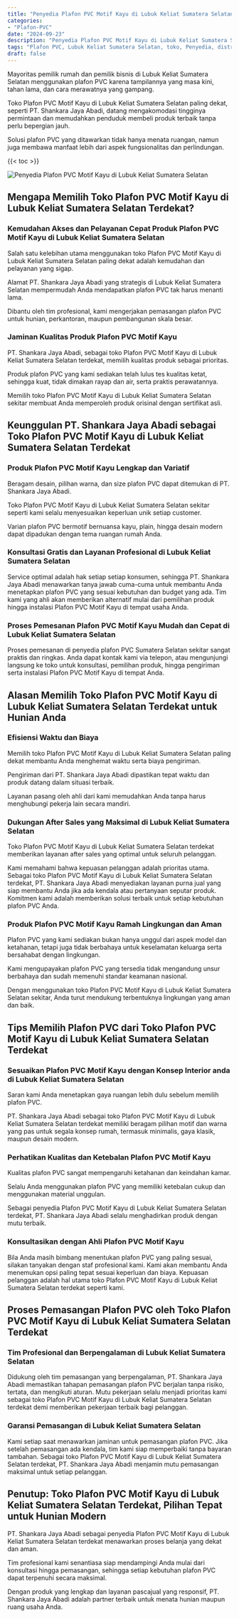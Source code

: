 ```yaml
---
title: "Penyedia Plafon PVC Motif Kayu di Lubuk Keliat Sumatera Selatan"
categories: 
- "Plafon-PVC"
date: "2024-09-23"
description: "Penyedia Plafon PVC Motif Kayu di Lubuk Keliat Sumatera Selatan untuk rumah, kantor, serta gerai. Plafon unggulan, beragam motif, warna menarik, beserta layanan instalasi dikerjakan oleh tim ahli dan kepastian resmi!|Servis penyediaan Plafon PVC Motif Kayu di Lubuk Keliat Sumatera Selatan bagi kebutuhan rumah, kantor, maupun ritel, beserta plafon unggulan dan instalasi oleh tim berpengalaman serta kepastian resmi.|Solusi Plafon PVC Motif Kayu di Lubuk Keliat Sumatera Selatan yang terbukti untuk hunian, perkantoran, dan gerai, bersama material unggulan dan pemasangan dikerjakan oleh tim profesional serta jaminan resmi.|Distribusi Plafon PVC Motif Kayu di Lubuk Keliat Sumatera Selatan untuk tempat tinggal, perkantoran, dan toko, dengan material terbaik dan penempatan oleh tim ahli, lengkap beserta garansi resmi.}"
tags: "Plafon PVC, Lubuk Keliat Sumatera Selatan, toko, Penyedia, distributor"
draft: false
---
```


Mayoritas pemilik rumah dan pemilik bisnis di Lubuk Keliat Sumatera Selatan menggunakan plafon PVC karena tampilannya yang masa kini, tahan lama, dan cara merawatnya yang gampang.

Toko Plafon PVC Motif Kayu di Lubuk Keliat Sumatera Selatan paling dekat, seperti PT. Shankara Jaya Abadi, datang mengakomodasi tingginya permintaan dan memudahkan penduduk membeli produk terbaik tanpa perlu bepergian jauh.

Solusi plafon PVC yang ditawarkan tidak hanya menata ruangan, namun juga membawa manfaat lebih dari aspek fungsionalitas dan perlindungan.

{{< toc >}}

![Penyedia Plafon PVC Motif Kayu di Lubuk Keliat Sumatera Selatan](/images/Plafon-PVC/Penyedia-Plafon-PVC-Motif-Kayu-di-Lubuk-Keliat-Sumatera-Selatan.png)


## Mengapa Memilih Toko Plafon PVC Motif Kayu di Lubuk Keliat Sumatera Selatan Terdekat?

### Kemudahan Akses dan Pelayanan Cepat Produk Plafon PVC Motif Kayu di Lubuk Keliat Sumatera Selatan

Salah satu kelebihan utama menggunakan toko Plafon PVC Motif Kayu di Lubuk Keliat Sumatera Selatan paling dekat adalah kemudahan dan pelayanan yang sigap.

Alamat PT. Shankara Jaya Abadi yang strategis di Lubuk Keliat Sumatera Selatan mempermudah Anda mendapatkan plafon PVC tak harus menanti lama.

Dibantu oleh tim profesional, kami mengerjakan pemasangan plafon PVC untuk hunian, perkantoran, maupun pembangunan skala besar.

### Jaminan Kualitas Produk Plafon PVC Motif Kayu

PT. Shankara Jaya Abadi, sebagai toko Plafon PVC Motif Kayu di Lubuk Keliat Sumatera Selatan terdekat, memilih kualitas produk sebagai prioritas.

Produk plafon PVC yang kami sediakan telah lulus tes kualitas ketat, sehingga kuat, tidak dimakan rayap dan air, serta praktis perawatannya.

Memilih toko Plafon PVC Motif Kayu di Lubuk Keliat Sumatera Selatan sekitar membuat Anda memperoleh produk orisinal dengan sertifikat asli.

## Keunggulan PT. Shankara Jaya Abadi sebagai Toko Plafon PVC Motif Kayu di Lubuk Keliat Sumatera Selatan Terdekat

### Produk Plafon PVC Motif Kayu Lengkap dan Variatif

Beragam desain, pilihan warna, dan size plafon PVC dapat ditemukan di PT. Shankara Jaya Abadi.

Toko Plafon PVC Motif Kayu di Lubuk Keliat Sumatera Selatan sekitar seperti kami selalu menyesuaikan keperluan unik setiap customer.

Varian plafon PVC bermotif bernuansa kayu, plain, hingga desain modern dapat dipadukan dengan tema ruangan rumah Anda.

### Konsultasi Gratis dan Layanan Profesional di Lubuk Keliat Sumatera Selatan

Service optimal adalah hak setiap setiap konsumen, sehingga PT. Shankara Jaya Abadi menawarkan tanya jawab cuma-cuma untuk membantu Anda menetapkan plafon PVC yang sesuai kebutuhan dan budget yang ada. Tim kami yang ahli akan memberikan alternatif mulai dari pemilihan produk hingga instalasi Plafon PVC Motif Kayu di tempat usaha Anda.

### Proses Pemesanan Plafon PVC Motif Kayu Mudah dan Cepat di Lubuk Keliat Sumatera Selatan

Proses pemesanan di penyedia plafon PVC Sumatera Selatan sekitar sangat praktis dan ringkas. Anda dapat kontak kami via telepon, atau mengunjungi langsung ke toko untuk konsultasi, pemilihan produk, hingga pengiriman serta instalasi Plafon PVC Motif Kayu di tempat Anda.

## Alasan Memilih Toko Plafon PVC Motif Kayu di Lubuk Keliat Sumatera Selatan Terdekat untuk Hunian Anda

### Efisiensi Waktu dan Biaya

Memilih toko Plafon PVC Motif Kayu di Lubuk Keliat Sumatera Selatan paling dekat membantu Anda menghemat waktu serta biaya pengiriman.

Pengiriman dari PT. Shankara Jaya Abadi dipastikan tepat waktu dan produk datang dalam situasi terbaik.

Layanan pasang oleh ahli dari kami memudahkan Anda tanpa harus menghubungi pekerja lain secara mandiri.

### Dukungan After Sales yang Maksimal di Lubuk Keliat Sumatera Selatan

Toko Plafon PVC Motif Kayu di Lubuk Keliat Sumatera Selatan terdekat memberikan layanan after sales yang optimal untuk seluruh pelanggan.

Kami memahami bahwa kepuasan pelanggan adalah prioritas utama. Sebagai toko Plafon PVC Motif Kayu di Lubuk Keliat Sumatera Selatan terdekat, PT. Shankara Jaya Abadi menyediakan layanan purna jual yang siap membantu Anda jika ada kendala atau pertanyaan seputar produk. Komitmen kami adalah memberikan solusi terbaik untuk setiap kebutuhan plafon PVC Anda.

### Produk Plafon PVC Motif Kayu Ramah Lingkungan dan Aman

Plafon PVC yang kami sediakan bukan hanya unggul dari aspek model dan ketahanan, tetapi juga tidak berbahaya untuk keselamatan keluarga serta bersahabat dengan lingkungan.

Kami mengupayakan plafon PVC yang tersedia tidak mengandung unsur berbahaya dan sudah memenuhi standar keamanan nasional.

Dengan menggunakan toko Plafon PVC Motif Kayu di Lubuk Keliat Sumatera Selatan sekitar, Anda turut mendukung terbentuknya lingkungan yang aman dan baik.

## Tips Memilih Plafon PVC dari Toko Plafon PVC Motif Kayu di Lubuk Keliat Sumatera Selatan Terdekat

### Sesuaikan Plafon PVC Motif Kayu dengan Konsep Interior anda di Lubuk Keliat Sumatera Selatan

Saran kami Anda menetapkan gaya ruangan lebih dulu sebelum memilih plafon PVC.

PT. Shankara Jaya Abadi sebagai toko Plafon PVC Motif Kayu di Lubuk Keliat Sumatera Selatan terdekat memiliki beragam pilihan motif dan warna yang pas untuk segala konsep rumah, termasuk minimalis, gaya klasik, maupun desain modern.

### Perhatikan Kualitas dan Ketebalan Plafon PVC Motif Kayu

Kualitas plafon PVC sangat mempengaruhi ketahanan dan keindahan kamar.

Selalu Anda menggunakan plafon PVC yang memiliki ketebalan cukup dan menggunakan material unggulan.

Sebagai penyedia Plafon PVC Motif Kayu di Lubuk Keliat Sumatera Selatan terdekat, PT. Shankara Jaya Abadi selalu menghadirkan produk dengan mutu terbaik.

### Konsultasikan dengan Ahli Plafon PVC Motif Kayu

Bila Anda masih bimbang menentukan plafon PVC yang paling sesuai, silakan tanyakan dengan staf profesional kami. Kami akan membantu Anda menemukan opsi paling tepat sesuai keperluan dan biaya. Kepuasan pelanggan adalah hal utama toko Plafon PVC Motif Kayu di Lubuk Keliat Sumatera Selatan terdekat seperti kami.

## Proses Pemasangan Plafon PVC oleh Toko Plafon PVC Motif Kayu di Lubuk Keliat Sumatera Selatan Terdekat

### Tim Profesional dan Berpengalaman di Lubuk Keliat Sumatera Selatan

Didukung oleh tim pemasangan yang berpengalaman, PT. Shankara Jaya Abadi memastikan tahapan pemasangan plafon PVC berjalan tanpa risiko, tertata, dan mengikuti aturan. Mutu pekerjaan selalu menjadi prioritas kami sebagai toko Plafon PVC Motif Kayu di Lubuk Keliat Sumatera Selatan terdekat demi memberikan pekerjaan terbaik bagi pelanggan.

### Garansi Pemasangan di Lubuk Keliat Sumatera Selatan

Kami setiap saat menawarkan jaminan untuk pemasangan plafon PVC. Jika setelah pemasangan ada kendala, tim kami siap memperbaiki tanpa bayaran tambahan. Sebagai toko Plafon PVC Motif Kayu di Lubuk Keliat Sumatera Selatan terdekat, PT. Shankara Jaya Abadi menjamin mutu pemasangan maksimal untuk setiap pelanggan.

## Penutup: Toko Plafon PVC Motif Kayu di Lubuk Keliat Sumatera Selatan Terdekat, Pilihan Tepat untuk Hunian Modern

PT. Shankara Jaya Abadi sebagai penyedia Plafon PVC Motif Kayu di Lubuk Keliat Sumatera Selatan terdekat menawarkan proses belanja yang dekat dan aman.

Tim profesional kami senantiasa siap mendampingi Anda mulai dari konsultasi hingga pemasangan, sehingga setiap kebutuhan plafon PVC dapat terpenuhi secara maksimal.

Dengan produk yang lengkap dan layanan pascajual yang responsif, PT. Shankara Jaya Abadi adalah partner terbaik untuk menata hunian maupun ruang usaha Anda.